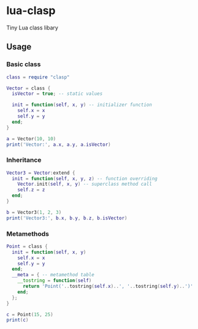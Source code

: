 # lua-clasp
Tiny Lua class libary

## Usage
### Basic class
```lua
class = require "clasp"

Vector = class {
  isVector = true; -- static values

  init = function(self, x, y) -- initializer function
    self.x = x
    self.y = y
  end;
}

a = Vector(10, 10)
print('Vector:', a.x, a.y, a.isVector)
```

### Inheritance
```lua
Vector3 = Vector:extend {
  init = function(self, x, y, z) -- function overriding
    Vector.init(self, x, y) -- superclass method call
    self.z = z
  end;
}

b = Vector3(1, 2, 3)
print('Vector3:', b.x, b.y, b.z, b.isVector)
```

### Metamethods
```lua
Point = class {
  init = function(self, x, y)
    self.x = x
    self.y = y
  end;
  __meta = { -- metamethod table
    __tostring = function(self)
      return 'Point('..tostring(self.x)..', '..tostring(self.y)..')'
    end;
  };
}

c = Point(15, 25)
print(c)
```
